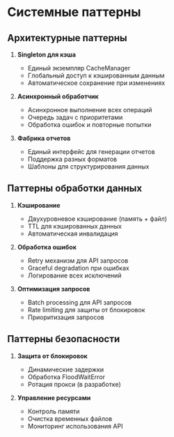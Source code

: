 # Системные паттерны

## Архитектурные паттерны
1. **Singleton для кэша**
   - Единый экземпляр CacheManager
   - Глобальный доступ к кэшированным данным
   - Автоматическое сохранение при изменениях

2. **Асинхронный обработчик**
   - Асинхронное выполнение всех операций
   - Очередь задач с приоритетами
   - Обработка ошибок и повторные попытки

3. **Фабрика отчетов**
   - Единый интерфейс для генерации отчетов
   - Поддержка разных форматов
   - Шаблоны для структурирования данных

## Паттерны обработки данных
1. **Кэширование**
   - Двухуровневое кэширование (память + файл)
   - TTL для кэшированных данных
   - Автоматическая инвалидация

2. **Обработка ошибок**
   - Retry механизм для API запросов
   - Graceful degradation при ошибках
   - Логирование всех исключений

3. **Оптимизация запросов**
   - Batch processing для API запросов
   - Rate limiting для защиты от блокировок
   - Приоритизация запросов

## Паттерны безопасности
1. **Защита от блокировок**
   - Динамические задержки
   - Обработка FloodWaitError
   - Ротация прокси (в разработке)

2. **Управление ресурсами**
   - Контроль памяти
   - Очистка временных файлов
   - Мониторинг использования API 